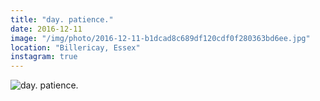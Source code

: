 ```yaml
---
title: "day. patience."
date: 2016-12-11
image: "/img/photo/2016-12-11-b1dcad8c689df120cdf0f280363bd6ee.jpg"
location: "Billericay, Essex"
instagram: true
---
```


![day. patience.](/img/photo/2016-12-11-b1dcad8c689df120cdf0f280363bd6ee.jpg)
